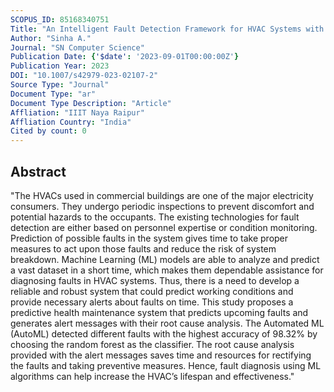 ```yaml
---
SCOPUS_ID: 85168340751
Title: "An Intelligent Fault Detection Framework for HVAC Systems with Alert Generation"
Author: "Sinha A."
Journal: "SN Computer Science"
Publication Date: {'$date': '2023-09-01T00:00:00Z'}
Publication Year: 2023
DOI: "10.1007/s42979-023-02107-2"
Source Type: "Journal"
Document Type: "ar"
Document Type Description: "Article"
Affliation: "IIIT Naya Raipur"
Affliation Country: "India"
Cited by count: 0
---
```


## Abstract
"The HVACs used in commercial buildings are one of the major electricity consumers. They undergo periodic inspections to prevent discomfort and potential hazards to the occupants. The existing technologies for fault detection are either based on personnel expertise or condition monitoring. Prediction of possible faults in the system gives time to take proper measures to act upon those faults and reduce the risk of system breakdown. Machine Learning (ML) models are able to analyze and predict a vast dataset in a short time, which makes them dependable assistance for diagnosing faults in HVAC systems. Thus, there is a need to develop a reliable and robust system that could predict working conditions and provide necessary alerts about faults on time. This study proposes a predictive health maintenance system that predicts upcoming faults and generates alert messages with their root cause analysis. The Automated ML (AutoML) detected different faults with the highest accuracy of 98.32% by choosing the random forest as the classifier. The root cause analysis provided with the alert messages saves time and resources for rectifying the faults and taking preventive measures. Hence, fault diagnosis using ML algorithms can help increase the HVAC’s lifespan and effectiveness."
